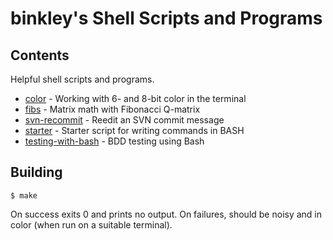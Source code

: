 # binkley's Shell Scripts and Programs

## Contents

Helpful shell scripts and programs.

* [color](color) - Working with 6- and 8-bit color in the terminal
* [fibs](fibs) - Matrix math with Fibonacci Q-matrix
* [svn-recommit](svn-recommit/README.md) - Reedit an SVN commit message
* [starter](starter/README.md) - Starter script for writing commands in BASH
* [testing-with-bash](testing-with-bash/README.md) - BDD testing using Bash

## Building

```
$ make
```

On success exits 0 and prints no output.  On failures, should be noisy and
in color (when run on a suitable terminal).
